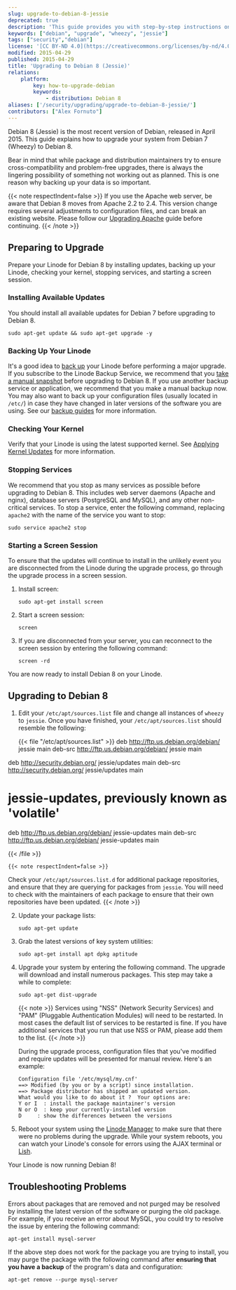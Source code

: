 ```yaml
---
slug: upgrade-to-debian-8-jessie
deprecated: true
description: 'This guide provides you with step-by-step instructions on how to upgrade your Linux system from Debian 7 "Wheezy" to Debian 8 "Jessie" via command line.'
keywords: ["debian", "upgrade", "wheezy", "jessie"]
tags: ["security","debian"]
license: '[CC BY-ND 4.0](https://creativecommons.org/licenses/by-nd/4.0)'
modified: 2015-04-29
published: 2015-04-29
title: 'Upgrading to Debian 8 (Jessie)'
relations:
    platform:
        key: how-to-upgrade-debian
        keywords:
            - distribution: Debian 8
aliases: ['/security/upgrading/upgrade-to-debian-8-jessie/']
contributors: ["Alex Fornuto"]
---
```


Debian 8 (Jessie) is the most recent version of Debian, released in April 2015. This guide explains how to upgrade your system from Debian 7 (Wheezy) to Debian 8.

Bear in mind that while package and distribution maintainers try to ensure cross-compatibility and problem-free upgrades, there is always the lingering possibility of something not working out as planned. This is one reason why backing up your data is so important.

{{< note respectIndent=false >}}
If you use the Apache web server, be aware that Debian 8 moves from Apache 2.2 to 2.4. This version change requires several adjustments to configuration files, and can break an existing website. Please follow our [Upgrading Apache](/docs/guides/updating-virtual-host-settings-from-apache-2-2-to-apache-2-4/) guide before continuing.
{{< /note >}}

## Preparing to Upgrade

Prepare your Linode for Debian 8 by installing updates, backing up your Linode, checking your kernel, stopping services, and starting a screen session.

### Installing Available Updates

You should install all available updates for Debian 7 before upgrading to Debian 8.

    sudo apt-get update && sudo apt-get upgrade -y


### Backing Up Your Linode

It's a good idea to [back up](/docs/products/storage/backups/) your Linode before performing a major upgrade. If you subscribe to the Linode Backup Service, we recommend that you [take a manual snapshot](/docs/products/storage/backups/#take-a-manual-snapshot) before upgrading to Debian 8. If you use another backup service or application, we recommend that you make a manual backup now. You may also want to back up your configuration files (usually located in `/etc/`) in case they have changed in later versions of the software you are using. See our [backup guides](/docs/security/backups/) for more information.

### Checking Your Kernel

Verify that your Linode is using the latest supported kernel. See [Applying Kernel Updates](/docs/products/compute/compute-instances/guides/monitor-and-maintain/#applying-kernel-updates) for more information.

### Stopping Services

We recommend that you stop as many services as possible before upgrading to Debian 8. This includes web server daemons (Apache and nginx), database servers (PostgreSQL and MySQL), and any other non-critical services. To stop a service, enter the following command, replacing `apache2` with the name of the service you want to stop:

    sudo service apache2 stop

### Starting a Screen Session

To ensure that the updates will continue to install in the unlikely event you are disconnected from the Linode during the upgrade process, go through the upgrade process in a screen session.

1.  Install screen:

        sudo apt-get install screen

2.  Start a screen session:

        screen

3.  If you are disconnected from your server, you can reconnect to the screen session by entering the following command:

        screen -rd

You are now ready to install Debian 8 on your Linode.

## Upgrading to Debian 8

1.  Edit your `/etc/apt/sources.list` file and change all instances of `wheezy` to `jessie`. Once you have finished, your `/etc/apt/sources.list` should resemble the following:

    {{< file "/etc/apt/sources.list" >}}
deb http://ftp.us.debian.org/debian/ jessie main
deb-src http://ftp.us.debian.org/debian/ jessie main

deb http://security.debian.org/ jessie/updates main
deb-src http://security.debian.org/ jessie/updates main

# jessie-updates, previously known as 'volatile'
deb http://ftp.us.debian.org/debian/ jessie-updates main
deb-src http://ftp.us.debian.org/debian/ jessie-updates main

{{< /file >}}


    {{< note respectIndent=false >}}
Check your `/etc/apt/sources.list.d` for additional package repositories, and ensure that they are querying for packages from `jessie`.  You will need to check with the maintainers of each package to ensure that their own repositories have been updated.
{{< /note >}}

2.  Update your package lists:

        sudo apt-get update

3.  Grab the latest versions of key system utilities:

        sudo apt-get install apt dpkg aptitude

4.  Upgrade your system by entering the following command. The upgrade will download and install numerous packages. This step may take a while to complete:

        sudo apt-get dist-upgrade

    {{< note >}}
    Services using "NSS" (Network Security Services) and "PAM" (Pluggable Authentication Modules) will need to be restarted. In most cases the default list of services to be restarted is fine. If you have additional services that you run that use NSS or PAM, please add them to the list.
    {{< /note >}}

    During the upgrade process, configuration files that you've modified and require updates will be presented for manual review. Here's an example:

        Configuration file '/etc/mysql/my.cnf'
        ==> Modified (by you or by a script) since installation.
        ==> Package distributor has shipped an updated version.
        What would you like to do about it ?  Your options are:
        Y or I  : install the package maintainer's version
        N or O  : keep your currently-installed version
        D     : show the differences between the versions


5.  Reboot your system using the [Linode Manager](https://manager.linode.com) to make sure that there were no problems during the upgrade. While your system reboots, you can watch your Linode's console for errors using the AJAX terminal or [Lish](/docs/products/compute/compute-instances/guides/lish/).

Your Linode is now running Debian 8!

## Troubleshooting Problems

Errors about packages that are removed and not purged may be resolved by installing the latest version of the software or purging the old package. For example, if you receive an error about MySQL, you could try to resolve the issue by entering the following command:

    apt-get install mysql-server

If the above step does not work for the package you are trying to install, you may purge the package with the following command after **ensuring that you have a backup** of the program's data and configuration:

    apt-get remove --purge mysql-server
